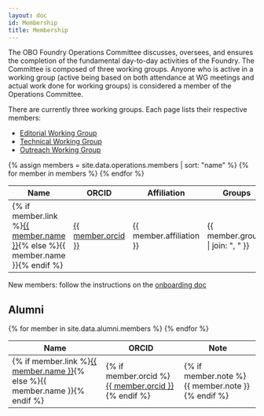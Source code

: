 ```yaml
---
layout: doc
id: Membership
title: Membership
---
```


The OBO Foundry Operations Committee discusses, oversees, and ensures the completion of the fundamental day-to-day activities of the Foundry. The Committee is composed of three working groups. Anyone who is active in a working group (active being based on both attendance at WG meetings and actual work done for working groups) is considered a member of the Operations Committee.

There are currently three working groups. Each page lists their respective members:

- [Editorial Working Group](EditorialWG.html)
- [Technical Working Group](TechnicalWG.html)
- [Outreach Working Group](OutreachWG.html)

<table class="table">
<thead>
<tr>
    <th role="columnheader">Name</th>
    <th role="columnheader">ORCID</th>
    <th role="columnheader">Affiliation</th>
    <th role="columnheader">Groups</th>
</tr>
</thead>
<tbody>
{% assign members = site.data.operations.members | sort: "name" %}
{% for member in members %}
<tr>
    <td>{% if member.link %}<a href="{{ member.link }}">{{ member.name }}</a>{% else %}{{ member.name }}{% endif %}</td>
    <td><a href="https://orcid.org/{{ member.orcid }}">{{ member.orcid }}</a></td>
    <td>{{ member.affiliation }}</td>
    <td>{{ member.groups | join: ", " }}</td>
</tr>
{% endfor %}
</tbody>
</table>

New members: follow the instructions on the [onboarding doc](https://docs.google.com/document/d/1MKhNTjZjGx6Ls72dybIV2ajYtbqtwP7O4lwxN2v3RBA/edit#heading=h.10q6n5qc13dp)

## Alumni

<table class="table">
<thead>
<tr>
    <th role="columnheader">Name</th>
    <th role="columnheader">ORCID</th>
    <th role="columnheader">Note</th>
</tr>
</thead>
<tbody>
{% for member in site.data.alumni.members %}
<tr>
    <td>{% if member.link %}<a href="{{ member.link }}">{{ member.name }}</a>{% else %}{{ member.name }}{% endif %}</td>
    <td>{% if member.orcid %}<a href="https://orcid.org/{{ member.orcid }}">{{ member.orcid }}</a>{% endif %}</td>
    <td>{% if member.note %}{{ member.note }}{% endif %}</td>
</tr>
{% endfor %}
</tbody>
</table>
